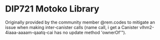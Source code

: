 
# DIP721 Motoko Library

Originally provided by the community member @rem.codes to mitigate an issue when making inter-canister calls (name call, i get a Canister vlhm2-4iaaa-aaaam-qaatq-cai has no update method 'ownerOf'").